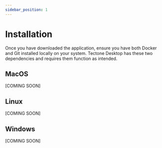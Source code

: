 ```yaml
---
sidebar_position: 1
---
```


# Installation

Once you have downloaded the application, ensure you have both Docker and Git installed locally on your system. Tectone Desktop has these two dependencies and requires them function as intended.

## MacOS

[COMING SOON]

## Linux

[COMING SOON]

## Windows

[COMING SOON]
